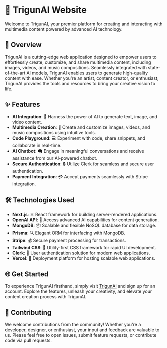 # 🌟 TrigunAI Website

Welcome to TrigunAI, your premier platform for creating and interacting with multimedia content powered by advanced AI technology.

## 🚀 Overview

TrigunAI is a cutting-edge web application designed to empower users to effortlessly create, customize, and share multimedia content, including images, videos, and music compositions. Seamlessly integrated with state-of-the-art AI models, TrigunAI enables users to generate high-quality content with ease. Whether you're an artist, content creator, or enthusiast, TrigunAI provides the tools and resources to bring your creative vision to life.

## ✨ Features

- **AI Integration**: 🤖 Harness the power of AI to generate text, image, and video content.
- **Multimedia Creation**: 🎨 Create and customize images, videos, and music compositions using intuitive tools.
- **Code Playground**: 💻 Experiment with code, share snippets, and collaborate in real-time.
- **AI Chatbot**: 🗨️ Engage in meaningful conversations and receive assistance from our AI-powered chatbot.
- **Secure Authentication**: 🔒 Utilize Clerk for seamless and secure user authentication.
- **Payment Integration**: 💳 Accept payments seamlessly with Stripe integration.

## 🛠️ Technologies Used

- **Next.js**: ⚛️ React framework for building server-rendered applications.
- **OpenAI API**: 🔑 Access advanced AI capabilities for content generation.
- **MongoDB**: 📦 Scalable and flexible NoSQL database for data storage.
- **Prisma**: 🔍 Elegant ORM for interfacing with MongoDB.
- **Stripe**: 💰 Secure payment processing for transactions.
- **Tailwind CSS**: 🎨 Utility-first CSS framework for rapid UI development.
- **Clerk**: 👤 User authentication solution for modern web applications.
- **Vercel**: 🚀 Deployment platform for hosting scalable web applications.

## 🌐 Get Started

To experience TrigunAI firsthand, simply visit [TrigunAI](https://trigunai.vercel.app/) and sign up for an account. Explore the features, unleash your creativity, and elevate your content creation process with TrigunAI.

## 🤝 Contributing

We welcome contributions from the community! Whether you're a developer, designer, or enthusiast, your input and feedback are valuable to us. Please feel free to open issues, submit feature requests, or contribute code via pull requests.


